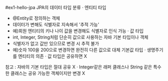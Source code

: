 #ex1-hello-jpa
JPA의 데이터 타입 분류
 · 엔티티 타입
  - @Entity로 정의하는 객체
  - 데이터가 변해도 식별자로 지속해서 '추적 가능'
  - 예)회원 엔티티의 키나 나이 값을 변경해도 식별자로 인식 가능
 · 값 타입
  - int, Integer, String처럼 단순히 값으로 사용하는 자바 기본 타입이나 객체
  - 식별자가 없고 값만 있으므로 변경 시 추적 불가
  - 예)숫자 100을 200으로 변경하면 완전히 다른 값으로 대체
기본값 타입
 · 생명주기를 엔티티의 의존
 · 값 타입은 공유하면 X
 
참고 : 자바의 기본 타입은 절대 공유 X
 · Integer같은 래퍼 클래스나 String 같은 특수한 클래스는 공유 가능한 객체이지만 변경 X

 